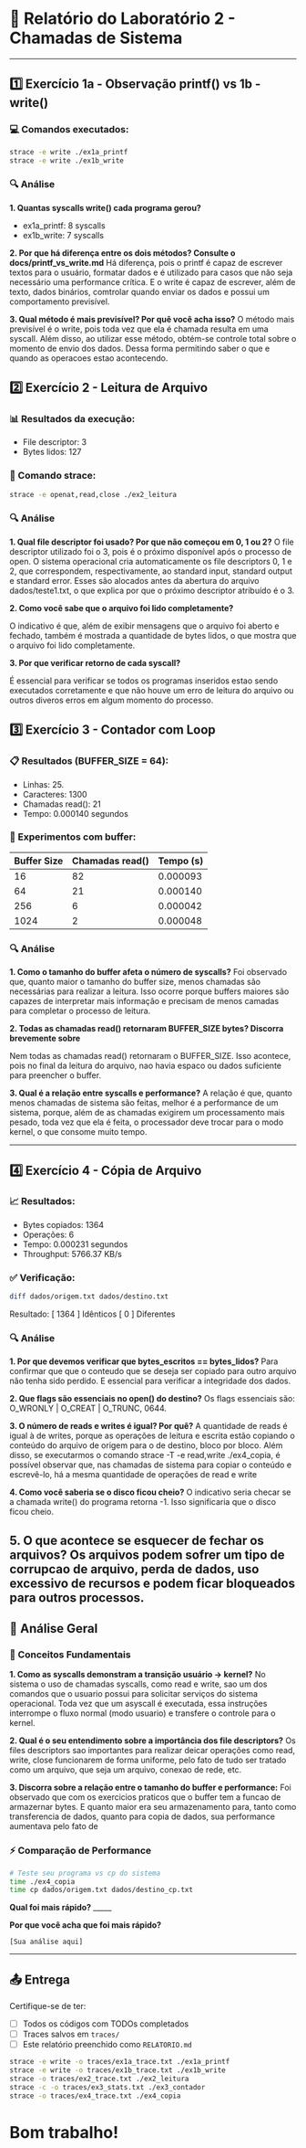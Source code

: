 # 📝 Relatório do Laboratório 2 - Chamadas de Sistema

---

## 1️⃣ Exercício 1a - Observação printf() vs 1b - write()

### 💻 Comandos executados:
```bash
strace -e write ./ex1a_printf
strace -e write ./ex1b_write
```

### 🔍 Análise

**1. Quantas syscalls write() cada programa gerou?**
- ex1a_printf: 8 syscalls
- ex1b_write: 7 syscalls

**2. Por que há diferença entre os dois métodos? Consulte o docs/printf_vs_write.md**
Há diferença, pois o printf é capaz de escrever textos para o usuário, formatar dados e é utilizado para casos que não seja necessário uma performance crítica.
E o write é capaz de escrever, além de texto, dados binários, comtrolar quando enviar os dados e possui um comportamento previsível.

**3. Qual método é mais previsível? Por quê você acha isso?**
O método mais previsível é o write, pois toda vez que ela é chamada resulta em uma syscall. Além disso, ao utilizar esse método, obtém-se controle total sobre o momento de envio dos dados. Dessa forma permitindo saber o que e quando as operacoes estao acontecendo.

## 2️⃣ Exercício 2 - Leitura de Arquivo

### 📊 Resultados da execução:
- File descriptor: 3
- Bytes lidos: 127

### 🔧 Comando strace:
```bash
strace -e openat,read,close ./ex2_leitura
```

### 🔍 Análise

**1. Qual file descriptor foi usado? Por que não começou em 0, 1 ou 2?**
O file descriptor utilizado foi o 3, pois é o próximo disponível após o processo de open. O sistema operacional cria automaticamente os file descriptors 0, 1 e 2, que correspondem, respectivamente, ao standard input, standard output e standard error. Esses são alocados antes da abertura do arquivo dados/teste1.txt, o que explica por que o próximo descriptor atribuído é o 3.

**2. Como você sabe que o arquivo foi lido completamente?**

O indicativo é que, além de exibir mensagens que o arquivo foi aberto e fechado, também é mostrada a quantidade de bytes lidos, o que mostra que o arquivo foi lido completamente.

**3. Por que verificar retorno de cada syscall?**

É essencial para verificar se todos os programas inseridos estao sendo executados corretamente e que não houve um erro de leitura do arquivo ou outros diveros erros em algum momento do processo.

## 3️⃣ Exercício 3 - Contador com Loop

### 📋 Resultados (BUFFER_SIZE = 64):
- Linhas: 25.
- Caracteres: 1300
- Chamadas read(): 21
- Tempo: 0.000140 segundos

### 🧪 Experimentos com buffer:

| Buffer Size | Chamadas read() | Tempo (s) |
|-------------|-----------------|-----------|
| 16          |       82        | 0.000093  |
| 64          |       21        | 0.000140  |
| 256         |        6        | 0.000042  |
| 1024        |        2        | 0.000048  |

### 🔍 Análise

**1. Como o tamanho do buffer afeta o número de syscalls?**
  Foi observado que, quanto maior o tamanho do buffer size, menos chamadas são necessárias para realizar a leitura. Isso ocorre porque buffers maiores são capazes de interpretar mais informação e precisam de menos camadas para completar o processo de leitura.

**2. Todas as chamadas read() retornaram BUFFER_SIZE bytes? Discorra brevemente sobre**

Nem todas as chamadas read() retornaram o BUFFER_SIZE. Isso acontece, pois no final da leitura do arquivo, nao havia espaco ou dados suficiente para preencher o buffer.

**3. Qual é a relação entre syscalls e performance?**
  A relação é que, quanto menos chamadas de sistema são feitas, melhor é a performance de um sistema, porque, além de as chamadas exigirem um processamento mais pesado, toda vez que ela é feita, o processador deve trocar para o modo kernel, o que consome muito tempo.

---

## 4️⃣ Exercício 4 - Cópia de Arquivo

### 📈 Resultados:
- Bytes copiados: 1364
- Operações: 6
- Tempo: 0.000231 segundos
- Throughput: 5766.37 KB/s

### ✅ Verificação:
```bash
diff dados/origem.txt dados/destino.txt
```
Resultado: [ 1364 ] Idênticos [ 0 ] Diferentes

### 🔍 Análise

**1. Por que devemos verificar que bytes_escritos == bytes_lidos?**
  Para confirmar que que o conteudo que se deseja ser copiado para outro arquivo não tenha sido perdido. E essencial para verificar a integridade dos dados.

**2. Que flags são essenciais no open() do destino?**
  Os flags essenciais são: O_WRONLY | O_CREAT | O_TRUNC, 0644.

**3. O número de reads e writes é igual? Por quê?**
A quantidade de reads é igual à de writes, porque as operações de leitura e escrita estão copiando o conteúdo do arquivo de origem para o de destino, bloco por bloco. Além disso, se executarmos o comando strace -T -e read,write ./ex4_copia, é possível observar que, nas chamadas de sistema para copiar o conteúdo e escrevê-lo, há a mesma quantidade de operações de read e write 

**4. Como você saberia se o disco ficou cheio?**
  O indicativo seria checar se a chamada write() do programa retorna -1. Isso significaria que o disco ficou cheio.
  
**5. O que acontece se esquecer de fechar os arquivos?**
  Os arquivos podem sofrer um tipo de corrupcao de arquivo, perda de dados, uso excessivo de recursos e podem ficar bloqueados para outros processos.
---

## 🎯 Análise Geral

### 📖 Conceitos Fundamentais

**1. Como as syscalls demonstram a transição usuário → kernel?**
  No sistema o uso de chamadas syscalls, como read e write, sao um dos comandos que o usuario possui para solicitar serviços do sistema operacional. Toda vez que um asyscall é executada, essa instruções interrompe o fluxo normal (modo usuario) e transfere o controle para o kernel.

**2. Qual é o seu entendimento sobre a importância dos file descriptors?**
  Os files descriptors sao importantes para realizar deicar operações como read, write, close funcionarem de forma uniforme, pelo fato de tudo ser tratado como um arquivo, que seja um arquivo, conexao de rede, etc.

**3. Discorra sobre a relação entre o tamanho do buffer e performance:**
  Foi observado que com os exercicios praticos que o buffer tem a funcao de armazernar bytes. E quanto maior era seu armazenamento para, tanto como transferencia de dados, quanto para copia de dados, sua performance aumentava pelo fato de 

### ⚡ Comparação de Performance

```bash
# Teste seu programa vs cp do sistema
time ./ex4_copia
time cp dados/origem.txt dados/destino_cp.txt
```

**Qual foi mais rápido?** _____

**Por que você acha que foi mais rápido?**

```
[Sua análise aqui]
```

---

## 📤 Entrega
Certifique-se de ter:
- [ ] Todos os códigos com TODOs completados
- [ ] Traces salvos em `traces/`
- [ ] Este relatório preenchido como `RELATORIO.md`

```bash
strace -e write -o traces/ex1a_trace.txt ./ex1a_printf
strace -e write -o traces/ex1b_trace.txt ./ex1b_write
strace -o traces/ex2_trace.txt ./ex2_leitura
strace -c -o traces/ex3_stats.txt ./ex3_contador
strace -o traces/ex4_trace.txt ./ex4_copia
```
# Bom trabalho!
